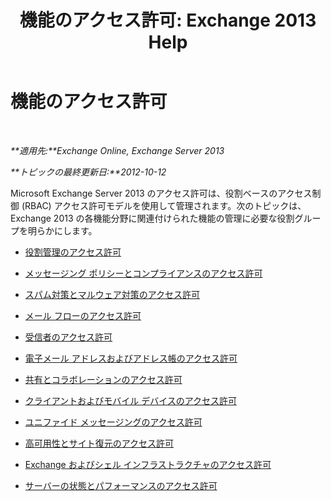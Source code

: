 ﻿---
title: '機能のアクセス許可: Exchange 2013 Help'
TOCTitle: 機能のアクセス許可
ms:assetid: 48d06fa6-e4a2-4d5c-bdbd-718eeaade4be
ms:mtpsurl: https://technet.microsoft.com/ja-jp/library/Dd638127(v=EXCHG.150)
ms:contentKeyID: 48269447
ms.date: 04/24/2018
mtps_version: v=EXCHG.150
ms.translationtype: HT
---

# 機能のアクセス許可

 

_**適用先:**Exchange Online, Exchange Server 2013_

_**トピックの最終更新日:**2012-10-12_

Microsoft Exchange Server 2013 のアクセス許可は、役割ベースのアクセス制御 (RBAC) アクセス許可モデルを使用して管理されます。次のトピックは、Exchange 2013 の各機能分野に関連付けられた機能の管理に必要な役割グループを明らかにします。

  - [役割管理のアクセス許可](role-management-permissions-exchange-2013-help.md)

  - [メッセージング ポリシーとコンプライアンスのアクセス許可](messaging-policy-and-compliance-permissions-exchange-2013-help.md)

  - [スパム対策とマルウェア対策のアクセス許可](anti-spam-and-anti-malware-permissions-exchange-2013-help.md)

  - [メール フローのアクセス許可](mail-flow-permissions-exchange-2013-help.md)

  - [受信者のアクセス許可](recipients-permissions-exchange-2013-help.md)

  - [電子メール アドレスおよびアドレス帳のアクセス許可](email-address-and-address-book-permissions-exchange-2013-help.md)

  - [共有とコラボレーションのアクセス許可](sharing-and-collaboration-permissions-exchange-2013-help.md)

  - [クライアントおよびモバイル デバイスのアクセス許可](clients-and-mobile-devices-permissions-exchange-2013-help.md)

  - [ユニファイド メッセージングのアクセス許可](unified-messaging-permissions-exchange-2013-help.md)

  - [高可用性とサイト復元のアクセス許可](high-availability-and-site-resilience-permissions-exchange-2013-help.md)

  - [Exchange およびシェル インフラストラクチャのアクセス許可](exchange-and-shell-infrastructure-permissions-exchange-2013-help.md)

  - [サーバーの状態とパフォーマンスのアクセス許可](server-health-and-performance-permissions-exchange-2013-help.md)

